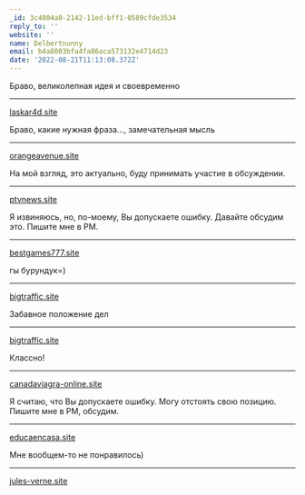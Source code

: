```yaml
---
_id: 3c4004a0-2142-11ed-bff1-0589cfde3534
reply_to: ''
website: ''
name: Delbertnunny
email: b4a8003bfa4fa86aca573132e4714d23
date: '2022-08-21T11:13:08.372Z'
---
```

Браво, великолепная идея и своевременно
 
 
------- 
<a href="https://laskar4d.site/yps5j553ycxm/">laskar4d.site</a>
 
 
Браво, какие  нужная фраза..., замечательная мысль
 
 
------- 
<a href="https://orangeavenue.site/jqft81zi41f4/">orangeavenue.site</a>
 
 
На мой взгляд, это актуально, буду принимать участие в обсуждении.
 
 
------- 
<a href="https://ptvnews.site/xq6ejuaas4jf/">ptvnews.site</a>
 
 
Я извиняюсь, но, по-моему, Вы допускаете ошибку. Давайте обсудим это. Пишите мне в PM.
 
 
------- 
<a href="https://bestgames777.site/ssgc6sxk37nb/">bestgames777.site</a>
 
 
гы бурундук=)
 
 
------- 
<a href="https://bigtraffic.site/mew/">bigtraffic.site</a>
 
 
Забавное положение дел
 
 
------- 
<a href="https://bigtraffic.site/vtjhs0g0bwep/">bigtraffic.site</a>
 
 
Классно!
 
 
------- 
<a href="https://canadaviagra-online.site/buv/">canadaviagra-online.site</a>
 
 
Я считаю, что Вы допускаете ошибку. Могу отстоять свою позицию. Пишите мне в PM, обсудим.
 
 
------- 
<a href="https://educaencasa.site/gmmm2mhnt4n7/">educaencasa.site</a>
 
 
Мне вообщем-то не понравилось)
 
 
------- 
<a href="https://jules-verne.site/guc/">jules-verne.site</a>
